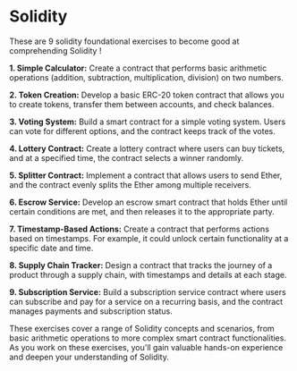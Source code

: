 # Solidity
These are 9 solidity foundational exercises to become good at comprehending Solidity !


**1. Simple Calculator:**
   Create a contract that performs basic arithmetic operations (addition, subtraction, multiplication, division) on two numbers.

**2. Token Creation:**
   Develop a basic ERC-20 token contract that allows you to create tokens, transfer them between accounts, and check balances.

**3. Voting System:**
   Build a smart contract for a simple voting system. Users can vote for different options, and the contract keeps track of the votes.

**4. Lottery Contract:**
   Create a lottery contract where users can buy tickets, and at a specified time, the contract selects a winner randomly.

**5. Splitter Contract:**
   Implement a contract that allows users to send Ether, and the contract evenly splits the Ether among multiple receivers.

**6. Escrow Service:**
   Develop an escrow smart contract that holds Ether until certain conditions are met, and then releases it to the appropriate party.

**7. Timestamp-Based Actions:**
   Create a contract that performs actions based on timestamps. For example, it could unlock certain functionality at a specific date and time.

**8. Supply Chain Tracker:**
   Design a contract that tracks the journey of a product through a supply chain, with timestamps and details at each stage.

**9. Subscription Service:**
   Build a subscription service contract where users can subscribe and pay for a service on a recurring basis, and the contract manages payments and subscription status.

These exercises cover a range of Solidity concepts and scenarios, from basic arithmetic operations to more complex smart contract functionalities. As you work on these exercises, you'll gain valuable hands-on experience and deepen your understanding of Solidity.
